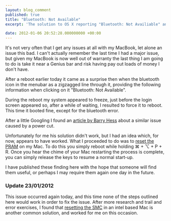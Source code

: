 ```yaml
---
layout: blog_comment
published: true
title: "Bluetooth: Not Available"
excerpt: 'The solution to OS X reporting "Bluetooth: Not Availiable" and refuse to recognise your Macs bluetooth chip'

date: 2012-01-06 20:52:28.000000000 +00:00
---
```

It's not very often that I get any issues at all with my MacBook, let alone an issue this bad. I can't actually remember the last time I had a major issue, but given my MacBook is now well out of warranty the last thing I am going to do is take it near a Genius bar and risk having pay out loads of money I don't have.

After a reboot earlier today it came as a surprise then when the bluetooth icon in the menubar as a zigzagged line through it, providing the following information when clicking on it "Bluetooth: Not Available".

During the reboot my system appeared to freeze, just before the login screen appeared so, after a while of waiting, I resulted to force it to reboot. This time it booted fine, except for the bluetooth error.

After a little Googling I found an [article by Barry Hess](http://bjhess.com/blog/mac_bluetooth_not_available_after_power_outage/ "Mac bluetooth not available after power outage") about a similar issue caused by a power cut.

Unfortunately for me his solution didn't work, but I had an idea which, for now, appears to have worked. What I proceeded to do was to [reset the PRAM](http://support.apple.com/kb/ht1379 "Resetting the PRAM on your Mac") on my Mac. To do this you simply reboot while holding ⌘ + ⌥ + P + R. Once you hear the chime of your Mac restarting the process is complete, you can simply release the keys to resume a normal start-up.

I have published these finding here with the hope that someone will find them useful, or perhaps I may require them again one day in the future.

### Update 23/01/2012

This issue occurred again today, and this time none of the steps outlined here would work in order to fix the issue. After more research and trail and error exercises, I found that [resetting the SMC](http://support.apple.com/kb/ht3964 "Reset the SMC on an Intel Mac") in an intel based Mac is another common solution, and worked for me on this occasion.

